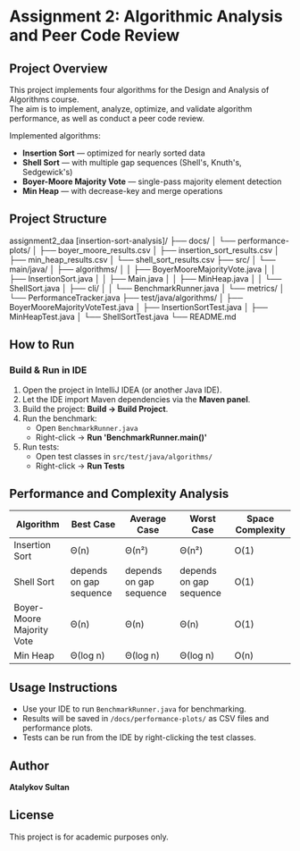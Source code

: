 # Assignment 2: Algorithmic Analysis and Peer Code Review

## Project Overview
This project implements four algorithms for the Design and Analysis of Algorithms course.  
The aim is to implement, analyze, optimize, and validate algorithm performance, as well as conduct a peer code review.

Implemented algorithms:
- **Insertion Sort** — optimized for nearly sorted data
- **Shell Sort** — with multiple gap sequences (Shell's, Knuth's, Sedgewick's)
- **Boyer-Moore Majority Vote** — single-pass majority element detection
- **Min Heap** — with decrease-key and merge operations



## Project Structure
assignment2_daa [insertion-sort-analysis]/
├── docs/
│ └── performance-plots/
│ ├── boyer_moore_results.csv
│ ├── insertion_sort_results.csv
│ ├── min_heap_results.csv
│ └── shell_sort_results.csv
├── src/
│ └── main/java/
│ ├── algorithms/
│ │ ├── BoyerMooreMajorityVote.java
│ │ ├── InsertionSort.java
│ │ ├── Main.java
│ │ ├── MinHeap.java
│ │ └── ShellSort.java
│ ├── cli/
│ │ └── BenchmarkRunner.java
│ └── metrics/
│ └── PerformanceTracker.java
├── test/java/algorithms/
│ ├── BoyerMooreMajorityVoteTest.java
│ ├── InsertionSortTest.java
│ ├── MinHeapTest.java
│ └── ShellSortTest.java
└── README.md



## How to Run

### Build & Run in IDE
1. Open the project in IntelliJ IDEA (or another Java IDE).
2. Let the IDE import Maven dependencies via the **Maven panel**.
3. Build the project: **Build → Build Project**.
4. Run the benchmark:
    - Open `BenchmarkRunner.java`
    - Right-click → **Run 'BenchmarkRunner.main()'**
5. Run tests:
    - Open test classes in `src/test/java/algorithms/`
    - Right-click → **Run Tests**

## Performance and Complexity Analysis

| Algorithm                 | Best Case               | Average Case            | Worst Case              | Space Complexity |
|---------------------------|-------------------------|-------------------------|-------------------------|------------------|
| Insertion Sort            | Θ(n)                    | Θ(n²)                   | Θ(n²)                   | O(1)             |
| Shell Sort                | depends on gap sequence | depends on gap sequence | depends on gap sequence | O(1)             |
| Boyer-Moore Majority Vote | Θ(n)                    | Θ(n)                    | Θ(n)                    | O(1)             |
| Min Heap                  | Θ(log n)                | Θ(log n)                | Θ(log n)                | O(n)             |

## Usage Instructions
- Use your IDE to run `BenchmarkRunner.java` for benchmarking.
- Results will be saved in `/docs/performance-plots/` as CSV files and performance plots.
- Tests can be run from the IDE by right-clicking the test classes.

## Author
**Atalykov Sultan**

## License
This project is for academic purposes only.
